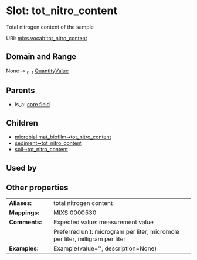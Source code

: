
# Slot: tot_nitro_content


Total nitrogen content of the sample

URI: [mixs.vocab:tot_nitro_content](https://w3id.org/mixs/vocab/tot_nitro_content)


## Domain and Range

None &#8594;  <sub>0..1</sub> [QuantityValue](QuantityValue.md)

## Parents

 *  is_a: [core field](core_field.md)

## Children

 *  [microbial mat_biofilm➞tot_nitro_content](microbial_mat_biofilm_tot_nitro_content.md)
 *  [sediment➞tot_nitro_content](sediment_tot_nitro_content.md)
 *  [soil➞tot_nitro_content](soil_tot_nitro_content.md)

## Used by


## Other properties

|  |  |  |
| --- | --- | --- |
| **Aliases:** | | total nitrogen content |
| **Mappings:** | | MIXS:0000530 |
| **Comments:** | | Expected value: measurement value |
|  | | Preferred unit: microgram per liter, micromole per liter, milligram per liter |
| **Examples:** | | Example(value='', description=None) |

